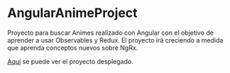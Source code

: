 # AngularAnimeProject

Proyecto para buscar Animes realizado con Angular con el objetivo de aprender a usar Observables y Redux.
El proyecto irá creciendo a medida que aprenda conceptos nuevos sobre NgRx.

[Aquí](https://dawalberto.github.io/angular-anime-project-page/) se puede ver el proyecto desplegado.
